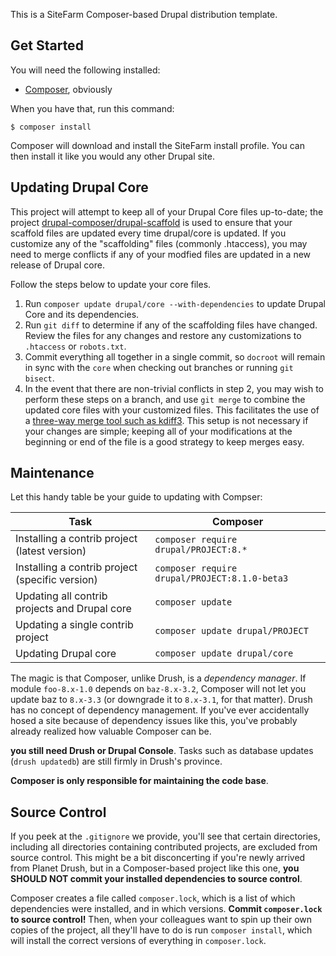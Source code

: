 This is a SiteFarm Composer-based Drupal distribution template.

## Get Started
You will need the following installed:

* [Composer](https://getcomposer.org), obviously

When you have that, run this command:
```
$ composer install
```
Composer will download and install the SiteFarm install profile. You can then install it like you would any other Drupal site.

## Updating Drupal Core

This project will attempt to keep all of your Drupal Core files up-to-date; the 
project [drupal-composer/drupal-scaffold](https://github.com/drupal-composer/drupal-scaffold) 
is used to ensure that your scaffold files are updated every time drupal/core is 
updated. If you customize any of the "scaffolding" files (commonly .htaccess), 
you may need to merge conflicts if any of your modfied files are updated in a 
new release of Drupal core.

Follow the steps below to update your core files.

1. Run `composer update drupal/core --with-dependencies` to update Drupal Core and its dependencies.
1. Run `git diff` to determine if any of the scaffolding files have changed. 
   Review the files for any changes and restore any customizations to 
  `.htaccess` or `robots.txt`.
1. Commit everything all together in a single commit, so `docroot` will remain in
   sync with the `core` when checking out branches or running `git bisect`.
1. In the event that there are non-trivial conflicts in step 2, you may wish 
   to perform these steps on a branch, and use `git merge` to combine the 
   updated core files with your customized files. This facilitates the use 
   of a [three-way merge tool such as kdiff3](http://www.gitshah.com/2010/12/how-to-setup-kdiff-as-diff-tool-for-git.html). This setup is not necessary if your changes are simple; 
   keeping all of your modifications at the beginning or end of the file is a 
   good strategy to keep merges easy.

## Maintenance
Let this handy table be your guide to updating with Compser:

| Task                                            | Composer                                          |
|-------------------------------------------------|---------------------------------------------------|
| Installing a contrib project (latest version)   | ```composer require drupal/PROJECT:8.*```         |
| Installing a contrib project (specific version) | ```composer require drupal/PROJECT:8.1.0-beta3``` |
| Updating all contrib projects and Drupal core   | ```composer update```                             |
| Updating a single contrib project               | ```composer update drupal/PROJECT```              |
| Updating Drupal core                            | ```composer update drupal/core```                 |


The magic is that Composer, unlike Drush, is a *dependency manager*. If module ```foo-8.x-1.0``` depends on ```baz-8.x-3.2```, Composer will not let you update baz to ```8.x-3.3``` (or downgrade it to ```8.x-3.1```, for that matter). Drush has no concept of dependency management. If you've ever accidentally hosed a site because of dependency issues like this, you've probably already realized how valuable Composer can be.

**you still need Drush or Drupal Console**. Tasks such as database updates (```drush updatedb```) are still firmly in Drush's province.

**Composer is only responsible for maintaining the code base**.

## Source Control
If you peek at the ```.gitignore``` we provide, you'll see that certain directories, including all directories containing contributed projects, are excluded from source control. This might be a bit disconcerting if you're newly arrived from Planet Drush, but in a Composer-based project like this one, **you SHOULD NOT commit your installed dependencies to source control**.

Composer creates a file called ```composer.lock```, which is a list of which dependencies were installed, and in which versions. **Commit ```composer.lock``` to source control!** Then, when your colleagues want to spin up their own copies of the project, all they'll have to do is run ```composer install```, which will install the correct versions of everything in ```composer.lock```.
